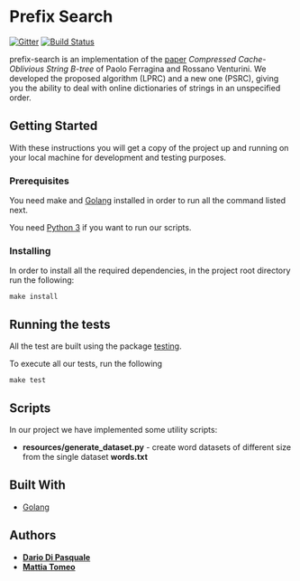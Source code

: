 # Prefix Search

[![Gitter](https://badges.gitter.im/Join%20Chat.svg)](https://gitter.im/prefix-search/Lobby?utm_source=share-link&utm_medium=link&utm_campaign=share-link)
[![Build Status](https://travis-ci.com/dariodip/prefix-search.svg?token=NZ9VK4sB4UsVShV1p8wD&branch=master)](https://travis-ci.com/dariodip/prefix-search)

prefix-search is an implementation of the [paper](https://link.springer.com/chapter/10.1007/978-3-642-40450-4_40) *Compressed Cache-Oblivious String B-tree* of Paolo Ferragina and Rossano Venturini. We developed the proposed algorithm (LPRC) and a new one (PSRC), giving you the ability to deal with online dictionaries of strings in an unspecified order.

## Getting Started

With these instructions you will get a copy of the project up and running on your local machine for development and testing purposes.

### Prerequisites
You need make and [Golang](https://golang.org/) installed in order to run all the command listed next. 

You need [Python 3](https://www.python.org/) if you want to run our scripts.
### Installing

In order to install all the required dependencies, in the project root directory run the following:
```
make install
```

## Running the tests

All the test are built using the package [testing](https://golang.org/pkg/testing/).

To execute all our tests, run the following
```
make test
```

## Scripts

In our project we have implemented some utility scripts:
* **resources/generate_dataset.py** - create word datasets of different size from the single dataset **words.txt**
## Built With

* [Golang](https://golang.org/)

## Authors

* [**Dario Di Pasquale**](https://github.com/dariodip)
* [**Mattia Tomeo**](https://github.com/mattiatomeo)
